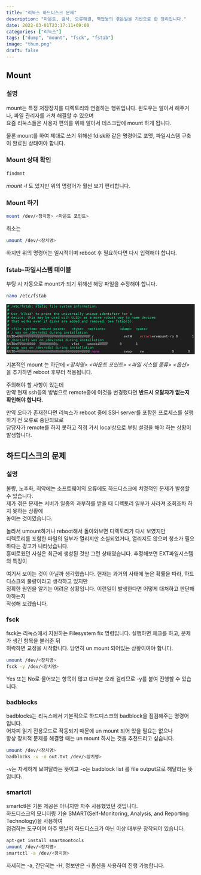 ```yaml
---
title: "리눅스 하드디스크 문제"
description: "마운트, 검사, 오류해결, 백업등의 겪은일을 기반으로 한 정리입니다."
date: 2022-03-01T23:17:11+09:00
categories: ["리눅스"]
tags: ["dump", "mount", "fsck", "fstab"]
image: "thum.png"
draft: false
---
```

## Mount

### 설명

mount는 특정 저장장치를 디렉토리와 연결하는 행위입니다. 윈도우는 알아서 해주거나, 파일 관리자를 거쳐 해결할 수 있으며  
요즘 리눅스들은 사용자 편의를 위해 알아서 데스크탑에 mount 하게 됩니다.  

물론 mount를 하여 제대로 쓰기 위해선 fdisk와 같은 명령어로 포멧, 파일시스템 구축이 완료된 상태여야 합니다.

### Mount 상태 확인

```bash
findmnt
```

*mount -l* 도 있지만 위의 명령어가 훨씬 보기 편리합니다.

### Mount 하기

```bash
mount /dev/<장치명> <마운트 포인트>
```

취소는

```bash
umount /dev/<장치명>
```

하지만 위의 명령어는 일시적이며 reboot 후 필요하다면 다시 입력해야 합니다.

### fstab-파일시스템 테이블

부팅 시 자동으로 mount가 되기 위해선 해당 파일을 수정해야 합니다.

```bash
nano /etc/fstab
```

![fstab](1.png)

기본적인 mount 는 하단에 *<장치명> <마운트 포인트> <파일 시스템 종류> <옵션>* 을 추가하면
reboot 후부터 적용됩니다.

주의해야 할 사항이 있는데  
만약 현재 ssh등의 방법으로 remote중에 이것을 변경했다면 **반드시 오탈자가 없는지 확인해야 합니다.**  

만약 오타가 존재한다면 리눅스가 reboot 중에 SSH server를 포함한 프로세스를 실행하기 전 오류로 중단되므로  
담당자가 remote를 하지 못하고 직접 가서 local상으로 부팅 설정을 해야 하는 상황이 발생합니다.

## 하드디스크의 문제

### 설명

불량, 노후화, 최악에는 소프트웨어의 오류에도 하드디스크에 치명적인 문제가 발생할 수 있습니다.  
제가 겪은 문제는 서버가 일종의 과부하를 받을 때 디렉토리 일부가 사라져 조회조차 하지 못하는 상황에  
놓이는 것이였습니다.

놀라서 umount하거나 reboot해서 돌아와보면 디렉토리가 다시 보였지만  
디렉토리를 포함한 파일의 일부가 열리지만 소실되었거나, 열리지도 않으며 청소가 필요하다는 경고가 나타났습니다.  
흥미로웠던 사실은 최근에 생성된 것만 그런 상태였습니다. 추정해보면 EXT파일시스템의 특징이  

여기서 보이는 것이 아닐까 생각했습니다.
현재는 과거의 사태에 높은 확률을 따라, 하드디스크의 불량이라고 생각하고 있지만  
정확한 원인을 알기는 어려운 상황입니다. 이런일이 발생한다면 어떻게 대처하고 판단해야하는지  
작성해 보겠습니다.

### fsck

fsck는 리눅스에서 지원하는 Filesystem fix 명령입니다. 실행하면 체크를 하고, 문제가 생긴 항목을 불러준 뒤  
허락하면 교정을 시작합니다. 당연히 un mount 되어있는 상황이여야 합니다.

```bash
umount /dev/<장치명>
fsck -y /dev/<장치명>
```

Yes 또는 No로 물어보는 항목이 많고 대부분 오래 걸리므로 -y를 붙여 진행할 수 있습니다.

### badblocks

badblocks는 리눅스에서 기본적으로 하드디스크의 badblock을 점검해주는 명령어 입니다.  
어차피 읽기 전용모드로 작동되기 때문에 un mount 되어 있을 필요는 없으나  
항상 장치적 문제를 해결할 때는 un mount 하시는 것을 추천드리고 싶습니다.

```bash
umount /dev/<장치명>
badblocks -v -o out.txt /dev/<장치명>
```

-v는 자세하게 보여달라는 뜻이고 -o는 badblock list 를 file output으로 해달라는 뜻입니다.

### smartctl

smartctl은 기본 제공은 아니지만 자주 사용했었던 것입니다.  
하드디스크의 모니터링 기술 SMART(Self-Monitoring, Analysis, and Reporting Technology)을 사용하여  
점검하는 도구이며 아주 옛날의 하드디스크가 아닌 이상 대부분 장착되어 있습니다.

```bash
apt-get install smartmontools
umount /dev/<장치명>
smartctl -a /dev/<장치명>
```

자세히는 -a, 간단히는 -H, 정보만은 -i 옵션을 사용하여 진행 가능합니다.
